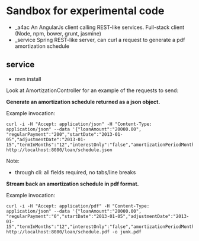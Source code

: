 # Sandbox for experimental code

*	_a4ac  An AngularJs client calling REST-like services. Full-stack client (Node, npm, bower, grunt, jasmine)
*	_service Spring REST-like server, can curl a request to generate a pdf amortization schedule


## service
* mvn install

Look at AmortizationController for an example of the requests to send:

**Generate an amortization schedule returned as a json object.**

Example invocation:

```
curl -i -H "Accept: application/json" -H "Content-Type: application/json" --data '{"loanAmount":"20000.00", "regularPayment":"200","startDate":"2013-01-05","adjustmentDate":"2013-01-15","termInMonths":"12","interestOnly":"false","amortizationPeriodMonths":"120","compoundingPeriodsPerYear":"2","interestRate":"10"}' http://localhost:8080/loan/schedule.json
```

Note:
* through cli: all fields required, no tabs/line breaks

**Stream back an amortization schedule in pdf format.**

Example invocation:

```
curl -i -H "Accept: application/pdf" -H "Content-Type: application/json" --data '{"loanAmount":"20000.00", "regularPayment":"0","startDate":"2013-01-05","adjustmentDate":"2013-01-15","termInMonths":"12","interestOnly":"false","amortizationPeriodMonths":"120","compoundingPeriodsPerYear":"2","interestRate":"10"}' http://localhost:8080/loan/schedule.pdf -o junk.pdf
```
